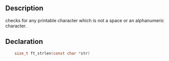 ## Description
checks for any printable character which is not a space or an alphanumeric character.

## Declaration
```c
	size_t ft_strlen(const char *str)
```
